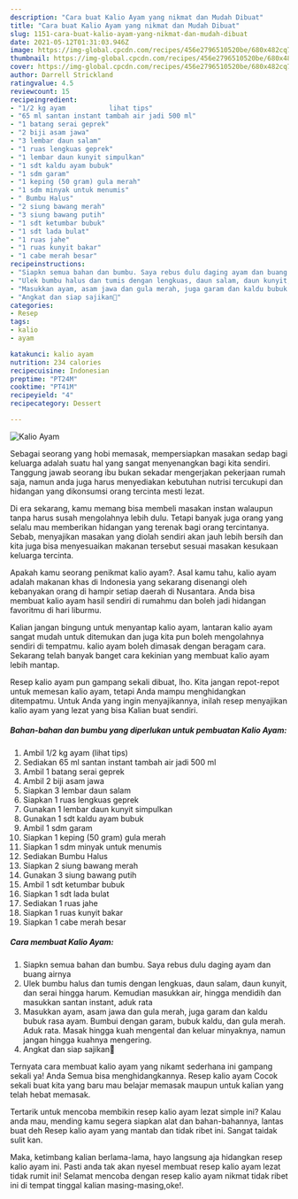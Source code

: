 ```yaml
---
description: "Cara buat Kalio Ayam yang nikmat dan Mudah Dibuat"
title: "Cara buat Kalio Ayam yang nikmat dan Mudah Dibuat"
slug: 1151-cara-buat-kalio-ayam-yang-nikmat-dan-mudah-dibuat
date: 2021-05-12T01:31:03.946Z
image: https://img-global.cpcdn.com/recipes/456e2796510520be/680x482cq70/kalio-ayam-foto-resep-utama.jpg
thumbnail: https://img-global.cpcdn.com/recipes/456e2796510520be/680x482cq70/kalio-ayam-foto-resep-utama.jpg
cover: https://img-global.cpcdn.com/recipes/456e2796510520be/680x482cq70/kalio-ayam-foto-resep-utama.jpg
author: Darrell Strickland
ratingvalue: 4.5
reviewcount: 15
recipeingredient:
- "1/2 kg ayam           lihat tips"
- "65 ml santan instant tambah air jadi 500 ml"
- "1 batang serai geprek"
- "2 biji asam jawa"
- "3 lembar daun salam"
- "1 ruas lengkuas geprek"
- "1 lembar daun kunyit simpulkan"
- "1 sdt kaldu ayam bubuk"
- "1 sdm garam"
- "1 keping (50 gram) gula merah"
- "1 sdm minyak untuk menumis"
- " Bumbu Halus"
- "2 siung bawang merah"
- "3 siung bawang putih"
- "1 sdt ketumbar bubuk"
- "1 sdt lada bulat"
- "1 ruas jahe"
- "1 ruas kunyit bakar"
- "1 cabe merah besar"
recipeinstructions:
- "Siapkn semua bahan dan bumbu. Saya rebus dulu daging ayam dan buang airnya"
- "Ulek bumbu halus dan tumis dengan lengkuas, daun salam, daun kunyit, dan serai hingga harum. Kemudian masukkan air, hingga mendidih dan masukkan santan instant, aduk rata"
- "Masukkan ayam, asam jawa dan gula merah, juga garam dan kaldu bubuk rasa ayam. Bumbui dengan garam, bubuk kaldu, dan gula merah. Aduk rata. Masak hingga kuah mengental dan keluar minyaknya, namun jangan hingga kuahnya mengering."
- "Angkat dan siap sajikan🙏"
categories:
- Resep
tags:
- kalio
- ayam

katakunci: kalio ayam 
nutrition: 234 calories
recipecuisine: Indonesian
preptime: "PT24M"
cooktime: "PT41M"
recipeyield: "4"
recipecategory: Dessert

---
```



![Kalio Ayam](https://img-global.cpcdn.com/recipes/456e2796510520be/680x482cq70/kalio-ayam-foto-resep-utama.jpg)

Sebagai seorang yang hobi memasak, mempersiapkan masakan sedap bagi keluarga adalah suatu hal yang sangat menyenangkan bagi kita sendiri. Tanggung jawab seorang ibu bukan sekadar mengerjakan pekerjaan rumah saja, namun anda juga harus menyediakan kebutuhan nutrisi tercukupi dan hidangan yang dikonsumsi orang tercinta mesti lezat.

Di era  sekarang, kamu memang bisa membeli masakan instan walaupun tanpa harus susah mengolahnya lebih dulu. Tetapi banyak juga orang yang selalu mau memberikan hidangan yang terenak bagi orang tercintanya. Sebab, menyajikan masakan yang diolah sendiri akan jauh lebih bersih dan kita juga bisa menyesuaikan makanan tersebut sesuai masakan kesukaan keluarga tercinta. 



Apakah kamu seorang penikmat kalio ayam?. Asal kamu tahu, kalio ayam adalah makanan khas di Indonesia yang sekarang disenangi oleh kebanyakan orang di hampir setiap daerah di Nusantara. Anda bisa membuat kalio ayam hasil sendiri di rumahmu dan boleh jadi hidangan favoritmu di hari liburmu.

Kalian jangan bingung untuk menyantap kalio ayam, lantaran kalio ayam sangat mudah untuk ditemukan dan juga kita pun boleh mengolahnya sendiri di tempatmu. kalio ayam boleh dimasak dengan beragam cara. Sekarang telah banyak banget cara kekinian yang membuat kalio ayam lebih mantap.

Resep kalio ayam pun gampang sekali dibuat, lho. Kita jangan repot-repot untuk memesan kalio ayam, tetapi Anda mampu menghidangkan ditempatmu. Untuk Anda yang ingin menyajikannya, inilah resep menyajikan kalio ayam yang lezat yang bisa Kalian buat sendiri.

<!--inarticleads1-->

##### Bahan-bahan dan bumbu yang diperlukan untuk pembuatan Kalio Ayam:

1. Ambil 1/2 kg ayam           (lihat tips)
1. Sediakan 65 ml santan instant tambah air jadi 500 ml
1. Ambil 1 batang serai geprek
1. Ambil 2 biji asam jawa
1. Siapkan 3 lembar daun salam
1. Siapkan 1 ruas lengkuas geprek
1. Gunakan 1 lembar daun kunyit simpulkan
1. Gunakan 1 sdt kaldu ayam bubuk
1. Ambil 1 sdm garam
1. Siapkan 1 keping (50 gram) gula merah
1. Siapkan 1 sdm minyak untuk menumis
1. Sediakan  Bumbu Halus
1. Siapkan 2 siung bawang merah
1. Gunakan 3 siung bawang putih
1. Ambil 1 sdt ketumbar bubuk
1. Siapkan 1 sdt lada bulat
1. Sediakan 1 ruas jahe
1. Siapkan 1 ruas kunyit bakar
1. Siapkan 1 cabe merah besar




<!--inarticleads2-->

##### Cara membuat Kalio Ayam:

1. Siapkn semua bahan dan bumbu. Saya rebus dulu daging ayam dan buang airnya
1. Ulek bumbu halus dan tumis dengan lengkuas, daun salam, daun kunyit, dan serai hingga harum. Kemudian masukkan air, hingga mendidih dan masukkan santan instant, aduk rata
1. Masukkan ayam, asam jawa dan gula merah, juga garam dan kaldu bubuk rasa ayam. Bumbui dengan garam, bubuk kaldu, dan gula merah. Aduk rata. Masak hingga kuah mengental dan keluar minyaknya, namun jangan hingga kuahnya mengering.
1. Angkat dan siap sajikan🙏




Ternyata cara membuat kalio ayam yang nikamt sederhana ini gampang sekali ya! Anda Semua bisa menghidangkannya. Resep kalio ayam Cocok sekali buat kita yang baru mau belajar memasak maupun untuk kalian yang telah hebat memasak.

Tertarik untuk mencoba membikin resep kalio ayam lezat simple ini? Kalau anda mau, mending kamu segera siapkan alat dan bahan-bahannya, lantas buat deh Resep kalio ayam yang mantab dan tidak ribet ini. Sangat taidak sulit kan. 

Maka, ketimbang kalian berlama-lama, hayo langsung aja hidangkan resep kalio ayam ini. Pasti anda tak akan nyesel membuat resep kalio ayam lezat tidak rumit ini! Selamat mencoba dengan resep kalio ayam nikmat tidak ribet ini di tempat tinggal kalian masing-masing,oke!.

